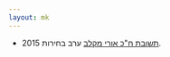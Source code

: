 ```yaml
---
layout: mk
---
```

* <i class="fa fa-envelope"></i> [תשובת ח"כ אורי מקלב](http://elections2015.no2bio.org/docs/umaklev.png) ערב בחירות 2015.

